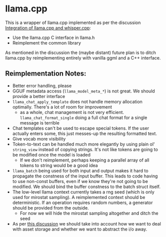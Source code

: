 # llama.cpp

This is a wrapper of llama.cpp implemented as per the discussion [Integration of llama.cpp and whisper.cpp](https://github.com/alpaca-core/alpaca-core/discussions/5):

* Use the llama.cpp C interface in llama.h
* Reimplement the common library

As mentioned in the discussion the (maybe distant) future plan is to ditch llama.cpp by reimplementing entirely with vanilla ggml and a C++ interface.

## Reimplementation Notes:

* Better error handling, please
* GGUF metadata access (`llama_model_meta_*`) is not great. We should provide a better interface
* `llama_chat_apply_template` does not handle memory allocation optimally. There's a lot of room for improvement
    * as a whole, chat management is not very efficient. `llama_chat_format_single` doing a full chat format for a single message is terrible
* Chat templates can't be used to escape special tokens. If the user actually enters some, this just messes-up the resulting formatted text.
* Give vocab more visibility
* Token-to-text can be handled much more elegantly by using plain ol' `string_view` instead of copying strings. It's not like tokens are going to be modified once the model is loaded
    * If we don't reimplement, perhaps keeping a parallel array of all tokens to string would be a good idea
* `llama_batch` being used for both input and output makes it hard to propagate the constness of the input buffer. This leads to code having to use non-const buffers, even if we know they're not going to be modified. We should bind the buffer constness to the batch struct itself.
* The low-level llama context currently takes a rng seed (which is only used for mirostat sampling). A reimplemented context should be deterministic. If an operation requires random numbers, a generator should be provided from the outside.
    * For now we will hide the mirostat sampling altogether and ditch the seed
* As per [this discussion](https://github.com/alpaca-core/alpaca-core/discussions/53) we should take into account how we want to deal with asset storage and whether we want to abstract the i/o away.
